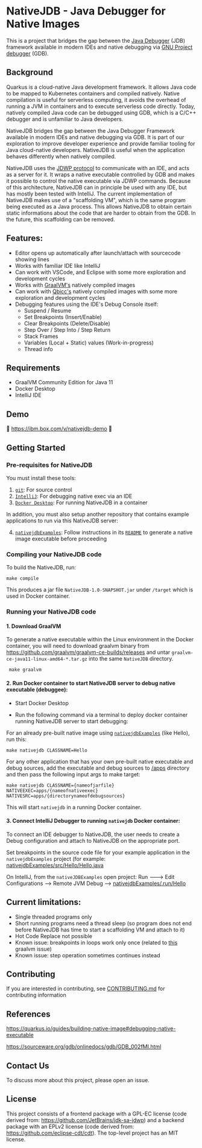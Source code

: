 # NativeJDB - Java Debugger for Native Images

This is a project that bridges the gap between the [Java Debugger](https://docs.oracle.com/en/java/javase/11/tools/jdb.html) (JDB) framework available in modern IDEs and native debugging via [GNU Project debugger](https://www.sourceware.org/gdb/) (GDB).

## Background

Quarkus is a cloud-native Java development framework. It allows Java code to be mapped to Kubernetes containers and compiled natively. 
Native compilation is useful for serverless computing, it avoids the overhead of running a JVM in containers and to execute serverless code directly. 
Today, natively compiled Java code can be debugged using GDB, which is a C/C++ debugger and is unfamiliar to Java developers. 

NativeJDB bridges the gap between the Java Debugger Framework available in modern IDEs and native debugging via GDB. It is part of our exploration to
improve developer experience and provide familiar tooling for Java cloud-native developers. NativeJDB is useful when the application behaves differently when natively compiled.

NativeJDB uses the [JDWP protocol](https://docs.oracle.com/en/java/javase/11/docs/specs/jdwp/jdwp-protocol.html) to communicate with an IDE, and acts as a server for it. It wraps a native executable controlled by GDB and makes it possible to control the native executable via JDWP commands. Because of this architecture, NativeJDB can in principle be used with any IDE, but has mostly been tested with IntelliJ. The current implementation of NativeJDB makes use of a "scaffolding VM", which is the same program being executed as a Java process. This allows NativeJDB to obtain certain static informations about the code that are harder to obtain from the GDB. In the future, this scaffolding can be removed.

## Features:

 - Editor opens up automatically after launch/attach with sourcecode showing lines
 - Works with familiar IDE like IntelliJ
 - Can work with VSCode, and Eclipse with some more exploration and development cycles
 - Works with [GraalVM's](https://www.graalvm.org/) natively compiled images
 - Can work with [Qbicc's](https://github.com/qbicc/qbicc) natively compiled images with some more exploration and development cycles
 - Debugging features using the IDE's Debug Console itself: 
    - Suspend / Resume
    - Set Breakpoints (Insert/Enable)
    - Clear Breakpoints (Delete/Disable)
    - Step Over / Step Into / Step Return
    - Stack Frames
    - Variables (Local + Static) values (Work-in-progress)
    - Thread info

## Requirements

 - GraalVM Community Edition for Java 11
 - Docker Desktop
 - IntelliJ IDE

## Demo

:movie_camera: https://ibm.box.com/v/nativejdb-demo :movie_camera:

## Getting Started 

### Pre-requisites for NativeJDB

You must install these tools:

1. [`git`](https://help.github.com/articles/set-up-git/): For source control
2. [`IntelliJ`](https://www.jetbrains.com/idea/download/): For debugging native exec via an IDE
3. [`Docker Desktop`](https://www.docker.com/products/docker-desktop): For running NativeJDB in a container

In addition, you must also setup another repository that contains example applications to run via this NativeJDB server:

4. [`nativejdbExamples`](https://github.com/nativejdb/nativejdbExamples): Follow instructions in its [`README`](https://github.com/nativejdb/nativejdbExamples#readme) to generate a native image executable before proceeding

### Compiling your NativeJDB code

To build the NativeJDB, run:

```
make compile
```

This produces a jar file `NativeJDB-1.0-SNAPSHOT.jar` under `/target` which is used in Docker container.

### Running your NativeJDB code

#### 1. Download GraalVM

To generate a native executable within the Linux environment in the Docker container, you will need to download graalvm binary from https://github.com/graalvm/graalvm-ce-builds/releases and untar `graalvm-ce-java11-linux-amd64-*.tar.gz` into the same `NativeJDB` directory.

```
 make graalvm
```

#### 2. Run Docker container to start NativeJDB server to debug native executable (debuggee):

- Start Docker Desktop

- Run the following command via a terminal to deploy docker container running NativeJDB server to start debugging:

For an already pre-built native image using [`nativejdbExamples`](https://github.com/nativejdb/nativejdbExamples) (like Hello), run this:
```
make nativejdb CLASSNAME=Hello 
```

For any other application that has your own pre-built native executable and debug sources,
add the executable and debug sources to [/apps](./apps) directory and then pass the following input args to make target:

```
make nativejdb CLASSNAME={nameofjarfile} NATIVEEXEC=apps/{nameofnativeexec} NATIVESRC=apps/{directorynameofdebugsources}
```

This will start `nativejdb` in a running Docker container.

#### 3. Connect IntelliJ Debugger to running `nativejdb` Docker container:

To connect an IDE debugger to NativeJDB, the user needs to create a Debug configuration and attach to NativeJDB on the appropriate port.

Set breakpoints in the source code file for your example application in the `nativejdbExamples` project (for example: [nativejdbExamples/src/Hello/Hello.java](https://github.com/nativejdb/nativejdbExamples/blob/main/src/Hello/Hello.java)

On IntelliJ, from the `nativeJDBExamples` open project: Run ---> Edit Configurations --> Remote JVM Debug --> [nativejdbExamples/.run/Hello](https://github.com/nativejdb/nativejdbExamples/blob/main/.run/Hello.run.xml)


## Current limitations:

 - Single threaded programs only
 - Short running programs need a thread sleep (so program does not end before NativeJDB has time to start a scaffolding VM and attach to it)
 - Hot Code Replace not possible
 - Known issue: breakpoints in loops work only once (related to [this](https://github.com/oracle/graal/issues/4379) graalvm issue)
 - Known issue: step operation sometimes continues instead



## Contributing

If you are interested in contributing, see [CONTRIBUTING.md](./CONTRIBUTING.md) for contributing information

## References

https://quarkus.io/guides/building-native-image#debugging-native-executable

https://sourceware.org/gdb/onlinedocs/gdb/GDB_002fMI.html

## Contact Us

To discuss more about this project, please open an issue.

## License

This project consists of a frontend package with a GPL-EC license (code derived from:  https://github.com/JetBrains/jdk-sa-jdwp) 
and a backend package with an EPLv2 license (code derived from: https://github.com/eclipse-cdt/cdt).
The top-level project has an MIT license.
